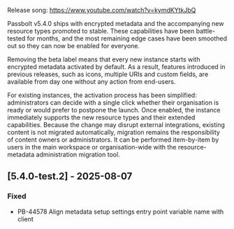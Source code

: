 Release song: https://www.youtube.com/watch?v=kymdKYtkJbQ

Passbolt v5.4.0 ships with encrypted metadata and the accompanying new resource types promoted to stable. These capabilities have been battle-tested for months, and the most remaining edge cases have been smoothed out so they can now be enabled for everyone.

Removing the beta label means that every new instance starts with encrypted metadata activated by default. As a result, features introduced in previous releases, such as icons, multiple URIs and custom fields, are available from day one without any action from end-users.

For existing instances, the activation process has been simplified: administrators can decide with a single click whether their organisation is ready or would prefer to postpone the launch. Once enabled, the instance immediately supports the new resource types and their extended capabilities. Because the change may disrupt external integrations, existing content is not migrated automatically, migration remains the responsibility of content owners or administrators. It can be performed item-by-item by users in the main workspace or organisation-wide with the resource-metadata administration migration tool.

## [5.4.0-test.2] - 2025-08-07
### Fixed
- PB-44578 Align metadata setup settings entry point variable name with client
